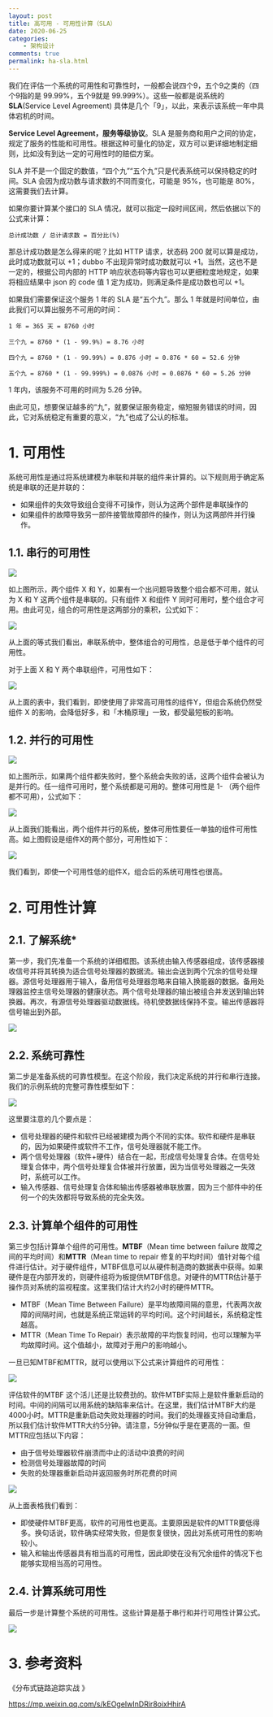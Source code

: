 ```yaml
---
layout: post
title: 高可用 - 可用性计算（SLA）
date: 2020-06-25
categories:
    - 架构设计
comments: true
permalink: ha-sla.html
---
```


我们在评估一个系统的可用性和可靠性时，一般都会说四个9，五个9之类的（四个9指的是 99.99%，五个9就是 99.999%）。这些一般都是说系统的**SLA**(Service Level Agreement) 具体是几个「9」，以此，来表示该系统一年中具体宕机的时间。

**Service Level Agreement，服务等级协议**。SLA 是服务商和用户之间的协定，规定了服务的性能和可用性。根据这种可量化的协定，双方可以更详细地制定细则，比如没有到达一定的可用性时的赔偿方案。

SLA 并不是一个固定的数值，“四个九”“五个九”只是代表系统可以保持稳定的时间。SLA 会因为成功数与请求数的不同而变化，可能是 95%，也可能是 80%，这需要我们去计算。

如果你要计算某个接口的 SLA 情况，就可以指定一段时间区间，然后依据以下的公式来计算：

```
总计成功数 / 总计请求数 = 百分比(%)
```

那总计成功数是怎么得来的呢？比如 HTTP 请求，状态码 200  就可以算是成功，此时成功数就可以 +1；dubbo 不出现异常时成功数就可以 +1。当然，这也不是一定的，根据公司内部的 HTTP  响应状态码等内容也可以更细粒度地规定，如果将相应结果中 json 的 code 值 1 定为成功，则满足条件是成功数也可以 +1。

如果我们需要保证这个服务 1 年的 SLA 是“五个九”。那么 1 年就是时间单位，由此我们可以算出服务不可用的时间：

```
1 年 = 365 天 = 8760 小时 

三个九 = 8760 * (1 - 99.9%) = 8.76 小时 

四个九 = 8760 * (1 - 99.99%) = 0.876 小时 = 0.876 * 60 = 52.6 分钟 

五个九 = 8760 * (1 - 99.999%) = 0.0876 小时 = 0.0876 * 60 = 5.26 分钟

```

1 年内，该服务不可用的时间为 5.26 分钟。

由此可见，想要保证越多的“九”，就要保证服务稳定，缩短服务错误的时间，因此，它对系统稳定有重要的意义，“九”也成了公认的标准。

# 1. 可用性

系统可用性是通过将系统建模为串联和并联的组件来计算的。以下规则用于确定系统是串联的还是并联的：

- 如果组件的失效导致组合变得不可操作，则认为这两个部件是串联操作的
- 如果组件的故障导致另一部件接管故障部件的操作，则认为这两部件并行操作。

## 1.1. **串行的可用性**

![](/assets/images/posts/ha/ha-1.png)

如上图所示，两个组件 X 和 Y，如果有一个出问题导致整个组合都不可用，就认为 X 和 Y 这两个组件是串联的。只有组件 X 和组件 Y 同时可用时，整个组合才可用。由此可见，组合的可用性是这两部分的乘积，公式如下：

![](/assets/images/posts/ha/ha-2.png)

从上面的等式我们看出，串联系统中，整体组合的可用性，总是低于单个组件的可用性。

对于上面 X 和 Y 两个串联组件，可用性如下：

![](/assets/images/posts/ha/ha-3.png)

从上面的表中，我们看到，即使使用了非常高可用性的组件Y，但组合系统仍然受组件 X 的影响，会降低好多，和「木桶原理」一致，都受最短板的影响。

## 1.2. **并行的可用性**

![](/assets/images/posts/ha/ha-4.png)

如上图所示，如果两个组件都失败时，整个系统会失败的话，这两个组件会被认为是并行的。任一组件可用时，整个系统都是可用的。整体可用性是 1- （两个组件都不可用），公式如下：

![](/assets/images/posts/ha/ha-5.png)

从上面我们能看出，两个组件并行的系统，整体可用性要任一单独的组件可用性高。如上图假设是组件X的两个部分，可用性如下：

![](/assets/images/posts/ha/ha-6.png)

我们看到，即使一个可用性低的组件X，组合后的系统可用性也很高。

# 2. 可用性计算

## 2.1. 了解系统*

第一步，我们先准备一个系统的详细框图。该系统由输入传感器组成，该传感器接收信号并将其转换为适合信号处理器的数据流。输出会送到两个冗余的信号处理器。源信号处理器用于输入，备用信号处理器忽略来自输入换能器的数据。备用处理器监控主信号处理器的健康状态。两个信号处理器的输出被组合并发送到输出转换器。再次，有源信号处理器驱动数据线。待机使数据线保持不变。输出传感器将信号输出到外部。

![](/assets/images/posts/ha/ha-7.png)

## 2.2. **系统可靠性**

第二步是准备系统的可靠性模型。在这个阶段，我们决定系统的并行和串行连接。我们的示例系统的完整可靠性模型如下：

![](/assets/images/posts/ha/ha-8.png)

这里要注意的几个要点是：

- 信号处理器的硬件和软件已经被建模为两个不同的实体。软件和硬件是串联的，因为如果硬件或软件不工作，信号处理器就不能工作。
- 两个信号处理器（软件+硬件）结合在一起，形成信号处理复合体。在信号处理复合体中，两个信号处理复合体被并行放置，因为当信号处理器之一失效时，系统可以工作。
- 输入传感器、信号处理复合体和输出传感器被串联放置，因为三个部件中的任何一个的失效都将导致系统的完全失效。

## 2.3. **计算单个组件的可用性**

第三步包括计算单个组件的可用性。**MTBF**（Mean time between  failure 故障之间的平均时间）和**MTTR**（Mean time to repair  修复的平均时间）值针对每个组件进行估计。对于硬件组件，MTBF信息可以从硬件制造商的数据表中获得。如果硬件是在内部开发的，则硬件组将为板提供MTBF信息。对硬件的MTTR估计基于操作员对系统的监视程度。这里我们估计大约2小时的硬件MTTR。

- MTBF（Mean Time Between  Failure）是平均故障间隔的意思，代表两次故障的间隔时间，也就是系统正常运转的平均时间。这个时间越长，系统稳定性越高。
- MTTR（Mean  Time To Repair）表示故障的平均恢复时间，也可以理解为平均故障时间。这个值越小，故障对于用户的影响越小。

一旦已知MTBF和MTTR，就可以使用以下公式来计算组件的可用性：

![](/assets/images/posts/ha/ha-9.png)

评估软件的MTBF  这个活儿还是比较费劲的。软件MTBF实际上是软件重新启动的时间。中间的间隔可以用系统的缺陷率来估计。在这里，我们估计MTBF大约是4000小时。MTTR是重新启动失败处理器的时间。我们的处理器支持自动重启，所以我们估计软件MTTR大约5分钟。请注意，5分钟似乎是在更高的一面。但MTTR应包括以下内容：

- 由于信号处理器软件崩溃而中止的活动中浪费的时间
- 检测信号处理器故障的时间
- 失败的处理器重新启动并返回服务时所花费的时间

![](/assets/images/posts/ha/ha-10.png)

从上面表格我们看到：

- 即使硬件MTBF更高，软件的可用性也更高。主要原因是软件的MTTR要低得多。换句话说，软件确实经常失败，但是恢复很快，因此对系统可用性的影响较小。
- 输入和输出传感器具有相当高的可用性，因此即使在没有冗余组件的情况下也能够实现相当高的可用性。

## 2.4. **计算系统可用性**

最后一步是计算整个系统的可用性。这些计算是基于串行和并行可用性计算公式。

![](/assets/images/posts/ha/ha-11.png)
# 3. 参考资料

《分布式链路追踪实战 》

https://mp.weixin.qq.com/s/kEOgeIwInDRir8oixHhirA